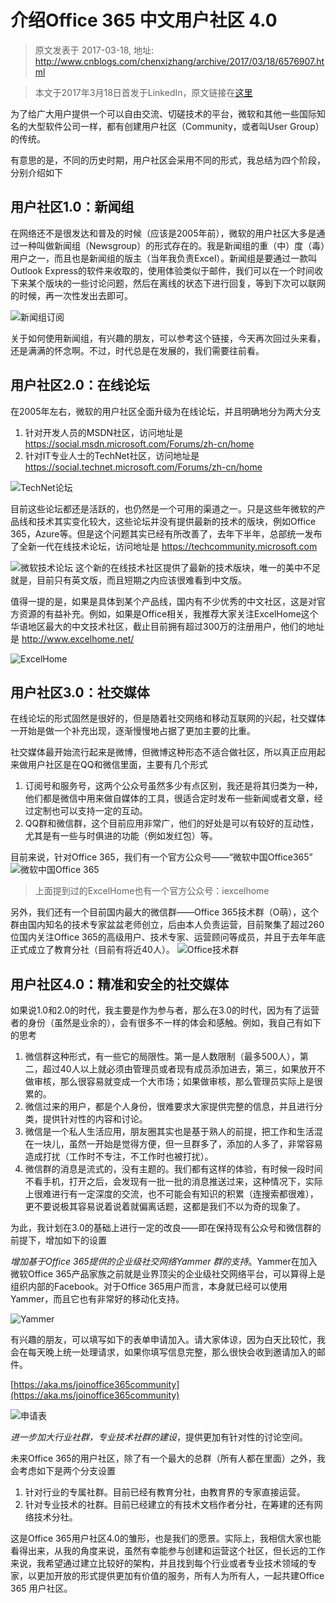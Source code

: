 # 介绍Office 365 中文用户社区 4.0 
> 原文发表于 2017-03-18, 地址: http://www.cnblogs.com/chenxizhang/archive/2017/03/18/6576907.html 


> 本文于2017年3月18日首发于LinkedIn，原文链接在[这里](http://www.linkedin.com/pulse/%E4%BB%8B%E7%BB%8Doffice-365-%E4%B8%AD%E6%96%87%E7%94%A8%E6%88%B7%E7%A4%BE%E5%8C%BA-40-%E5%B8%8C%E7%AB%A0-%E9%99%88?trk=v-feed&lipi=urn%3Ali%3Apage%3Ad\_flagship3\_detail\_base%3B5%2FAVddThkniSg%2FEmS4OwDg%3D%3D)

为了给广大用户提供一个可以自由交流、切磋技术的平台，微软和其他一些国际知名的大型软件公司一样，都有创建用户社区（Community，或者叫User Group）的传统。

有意思的是，不同的历史时期，用户社区会采用不同的形式，我总结为四个阶段，分别介绍如下

## 用户社区1.0：新闻组

在网络还不是很发达和普及的时候（应该是2005年前），微软的用户社区大多是通过一种叫做新闻组（Newsgroup）的形式存在的。我是新闻组的重（中）度（毒）用户之一，而且也是新闻组的版主（当年我负责Excel）。新闻组是要通过一款叫Outlook Express的软件来收取的，使用体验类似于邮件，我们可以在一个时间收下来某个版块的一些讨论问题，然后在离线的状态下进行回复，等到下次可以联网的时候，再一次性发出去即可。

![新闻组订阅](https://media.licdn.com/mpr/mpr/AAEAAQAAAAAAAA2NAAAAJDkyYTFkYzgyLTg3ZmMtNDI3MC04MzA5LTcxOTkxNmIyMGQwNw.gif)

关于如何使用新闻组，有兴趣的朋友，可以参考这个链接，今天再次回过头来看，还是满满的怀念啊。不过，时代总是在发展的，我们需要往前看。

## 用户社区2.0：在线论坛

在2005年左右，微软的用户社区全面升级为在线论坛，并且明确地分为两大分支

1. 针对开发人员的MSDN社区，访问地址是 https://social.msdn.microsoft.com/Forums/zh-cn/home
1. 针对IT专业人士的TechNet社区，访问地址是 https://social.technet.microsoft.com/Forums/zh-cn/home

![TechNet论坛](https://media.licdn.com/mpr/mpr/AAEAAQAAAAAAAAplAAAAJDM0ZjA1YzVjLTIxZWYtNDkyMS05ZDJlLWRkNjhjNTcwZjg2ZA.png)

目前这些论坛都还是活跃的，也仍然是一个可用的渠道之一。只是这些年微软的产品线和技术其实变化较大，这些论坛并没有提供最新的技术的版块，例如Office 365，Azure等。但是这个问题其实已经有所改善了，去年下半年，总部统一发布了全新一代在线技术论坛，访问地址是 https://techcommunity.microsoft.com



![微软技术论坛](https://media.licdn.com/mpr/mpr/AAEAAQAAAAAAAAyCAAAAJDRhMDcxNzgyLTkzYTQtNDgwOC1iZTFiLWM4ZDg5NDMxNDU4OA.png)
这个新的在线技术社区提供了最新的技术版块，唯一的美中不足就是，目前只有英文版，而且短期之内应该很难看到中文版。

值得一提的是，如果是具体到某个产品线，国内有不少优秀的中文社区，这是对官方资源的有益补充。例如，如果是Office相关，我推荐大家关注ExcelHome这个华语地区最大的中文技术社区，截止目前拥有超过300万的注册用户，他们的地址是 http://www.excelhome.net/

![ExcelHome](https://media.licdn.com/mpr/mpr/AAEAAQAAAAAAAA2iAAAAJDg4NTAzZTc0LWM3ODgtNGExNy05YmEyLTNkYjAyNzA2ZGI4NQ.png)


## 用户社区3.0：社交媒体

在线论坛的形式固然是很好的，但是随着社交网络和移动互联网的兴起，社交媒体一开始是做一个补充出现，逐渐慢慢地占据了更加主要的比重。

社交媒体最开始流行起来是微博，但微博这种形态不适合做社区，所以真正应用起来做用户社区是在QQ和微信里面，主要有几个形式

1. 订阅号和服务号，这两个公众号虽然多少有点区别，我还是将其归类为一种，他们都是微信中用来做自媒体的工具，很适合定时发布一些新闻或者文章，经过定制也可以支持一定的互动。
1. QQ群和微信群，这个目前应用非常广，他们的好处是可以有较好的互动性，尤其是有一些与时俱进的功能（例如发红包）等。

目前来说，针对Office 365，我们有一个官方公众号——“微软中国Office365”
![微软中国Office 365](https://media.licdn.com/mpr/mpr/AAEAAQAAAAAAAAwtAAAAJGM2NGUwYjI4LWFjMzEtNDllYy1hMjk0LWNlMzhjYzRiMjFiZQ.jpg)

> 上面提到过的ExcelHome也有一个官方公众号：iexcelhome

另外，我们还有一个目前国内最大的微信群——Office 365技术群（O萌），这个群由国内知名的技术专家盆盆老师创立，后由本人负责运营，目前聚集了超过260位国内关注Office 365的高级用户、技术专家、运营顾问等成员，并且于去年年底正式成立了教育分社（目前有将近40人）。
![Office技术群](https://media.licdn.com/mpr/mpr/AAEAAQAAAAAAAAn-AAAAJDVlMDZkZmEwLTdlNzYtNDVlNC04OWQyLTFmMTg4YjE3NTFlMA.jpg)

## 用户社区4.0：精准和安全的社交媒体

如果说1.0和2.0的时代，我主要是作为参与者，那么在3.0的时代，因为有了运营者的身份（虽然是业余的），会有很多不一样的体会和感触。例如，我自己有如下的思考

1. 微信群这种形式，有一些它的局限性。第一是人数限制（最多500人），第二，超过40人以上就必须由管理员或者现有成员添加进去，第三，如果放开不做审核，那么很容易就变成一个大市场；如果做审核，那么管理员实际上是很累的。
1. 微信过来的用户，都是个人身份，很难要求大家提供完整的信息，并且进行分类，提供针对性的内容和讨论。
1. 微信是一个私人生活应用，朋友圈其实也是基于熟人的前提，把工作和生活混在一块儿，虽然一开始是觉得方便，但一旦群多了，添加的人多了，非常容易造成打扰（工作时不专注，不工作时也被打扰）。
1. 微信群的消息是流式的，没有主题的。我们都有这样的体验，有时候一段时间不看手机，打开之后，会发现有一批一批的消息推送过来，这种情况下，实际上很难进行有一定深度的交流，也不可能会有知识的积累（连搜索都很难），更不要说极其容易说着说着就偏离话题，这都是我们不以为奇的现象了。

为此，我计划在3.0的基础上进行一定的改良——即在保持现有公众号和微信群的前提下，增加如下的设置

*增加基于Office 365提供的企业级社交网络Yammer 群的支持*。Yammer在加入微软Office 365产品家族之前就是业界顶尖的企业级社交网络平台，可以算得上是组织内部的Facebook。对于Office 365用户而言，本身就已经可以使用Yammer，而且它也有非常好的移动化支持。

![Yammer](https://media.licdn.com/mpr/mpr/AAEAAQAAAAAAAAxeAAAAJDJkMWFmMzRhLTVhZWQtNDFkNy1hMGJmLTdkZjcyZjhhYjMyYw.jpg)

有兴趣的朋友，可以填写如下的表单申请加入。请大家体谅，因为白天比较忙，我会在每天晚上统一处理请求，如果你填写信息完整，那么很快会收到邀请加入的邮件。

[https://aka.ms/joinoffice365community](https://aka.ms/joinoffice365community)

![申请表](https://media.licdn.com/mpr/mpr/AAEAAQAAAAAAAAqrAAAAJDQ5MzBjYWZkLWYwZTktNDIwYS04YTM3LWIxYTc4ZTZlYmM0Zg.png)


*进一步加大行业社群，专业技术社群的建设*，提供更加有针对性的讨论空间。

未来Office 365的用户社区，除了有一个最大的总群（所有人都在里面）之外，我会考虑如下是两个分支设置

1. 针对行业的专属社群。目前已经有教育分社，由教育界的专家直接运营。
1. 针对专业技术的社群。目前已经建立的有技术文档作者分社，在筹建的还有网络技术分社。

这是Office 365用户社区4.0的雏形，也是我们的愿景。实际上，我相信大家也能看得出来，从我的角度来说，虽然有幸能参与创建和运营这个社区，但长远的工作来说，我希望通过建立比较好的架构，并且找到每个行业或者专业技术领域的专家，以更加开放的形式提供更加有价值的服务，所有人为所有人，一起共建Office 365 用户社区。